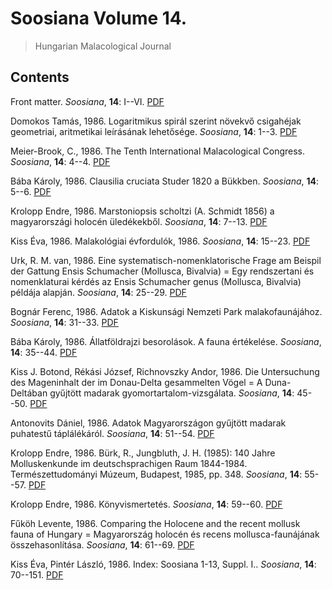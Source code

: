# Soosiana Volume 14.

> Hungarian Malacological Journal

## Contents



Front matter. _Soosiana_, **14**: I--VI. [PDF](https://soosiana.github.io/volume-14/01_Soosiana_1985_14_I-VI.pdf)


Domokos Tamás, 1986. Logaritmikus spirál szerint növekvő csigahéjak geometriai, aritmetikai leírásának lehetősége. _Soosiana_, **14**: 1--3. [PDF](https://soosiana.github.io/volume-14/02_Soosiana_1985_14_Domokos_1-3.pdf)


Meier-Brook, C., 1986. The Tenth International Malacological Congress. _Soosiana_, **14**: 4--4. [PDF](https://soosiana.github.io/volume-14/03_Soosiana_1985_14_Meier-Brook_4.pdf)


Bába Károly, 1986. Clausilia cruciata Studer 1820 a Bükkben. _Soosiana_, **14**: 5--6. [PDF](https://soosiana.github.io/volume-14/04_Soosiana_1985_14_Baba_5-6.pdf)


Krolopp Endre, 1986. Marstoniopsis scholtzi (A. Schmidt 1856) a magyarországi holocén üledékekből. _Soosiana_, **14**: 7--13. [PDF](https://soosiana.github.io/volume-14/05_Soosiana_1985_14_Krolopp_7-13.pdf)


Kiss Éva, 1986. Malakológiai évfordulók, 1986. _Soosiana_, **14**: 15--23. [PDF](https://soosiana.github.io/volume-14/06_Soosiana_1985_14_Kiss_15-23.pdf)


Urk, R. M. van, 1986. Eine systematisch-nomenklatorische Frage am Beispil der Gattung Ensis Schumacher (Mollusca, Bivalvia) = Egy rendszertani és nomenklaturai kérdés az Ensis Schumacher genus (Mollusca, Bivalvia) példája alapján. _Soosiana_, **14**: 25--29. [PDF](https://soosiana.github.io/volume-14/07_Soosiana_1985_14_Urk_25-29.pdf)


Bognár Ferenc, 1986. Adatok a Kiskunsági Nemzeti Park malakofaunájához. _Soosiana_, **14**: 31--33. [PDF](https://soosiana.github.io/volume-14/08_Soosiana_1985_14_Bognar_31-33.pdf)


Bába Károly, 1986. Állatföldrajzi besorolások. A fauna értékelése. _Soosiana_, **14**: 35--44. [PDF](https://soosiana.github.io/volume-14/09_Soosiana_1985_14_Baba_35-44.pdf)


Kiss J. Botond, Rékási József, Richnovszky Andor, 1986. Die Untersuchung des Mageninhalt der im Donau-Delta gesammelten Vögel = A Duna-Deltában gyűjtött madarak gyomortartalom-vizsgálata. _Soosiana_, **14**: 45--50. [PDF](https://soosiana.github.io/volume-14/10_Soosiana_1985_14_Kiss_45-50.pdf)


Antonovits Dániel, 1986. Adatok Magyarországon gyűjtött madarak puhatestű táplálékáról. _Soosiana_, **14**: 51--54. [PDF](https://soosiana.github.io/volume-14/11_Soosiana_1985_14_Antonovits_51-54.pdf)


Krolopp Endre, 1986. Bürk, R., Jungbluth, J. H. (1985): 140 Jahre Molluskenkunde im deutschsprachigen Raum 1844-1984. Természettudományi Múzeum, Budapest, 1985, pp. 348. _Soosiana_, **14**: 55--57. [PDF](https://soosiana.github.io/volume-14/12_Soosiana_1985_14_Krolopp_55-57.pdf)


Krolopp Endre, 1986. Könyvismertetés. _Soosiana_, **14**: 59--60. [PDF](https://soosiana.github.io/volume-14/13_Soosiana_1985_14_Krolopp_59-60.pdf)


Fűköh Levente, 1986. Comparing the Holocene and the recent mollusk fauna of Hungary = Magyarország holocén és recens mollusca-faunájának összehasonlítása. _Soosiana_, **14**: 61--69. [PDF](https://soosiana.github.io/volume-14/14_Soosiana_1985_14_Fukoh_61-69.pdf)


Kiss Éva, Pintér László, 1986. Index: Soosiana 1-13, Suppl. I.. _Soosiana_, **14**: 70--151. [PDF](https://soosiana.github.io/volume-14/15_Soosiana_1985_14_in_Suppl_I_INDEX_Kiss-PinterL_70-151.pdf)




